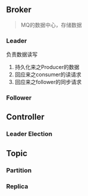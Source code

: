 ## Broker

> MQ的数据中心，存储数据

### Leader

负责数据读写

1. 持久化来之Producer的数据
2. 回应来之consumer的读请求
3. 回应来之follower的同步请求

### Follower

## Controller

### Leader Election

## Topic

### Partition

### Replica



